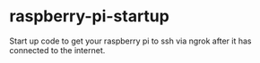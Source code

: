 # raspberry-pi-startup
Start up code to get your raspberry pi to ssh via ngrok after it has connected to the internet.
